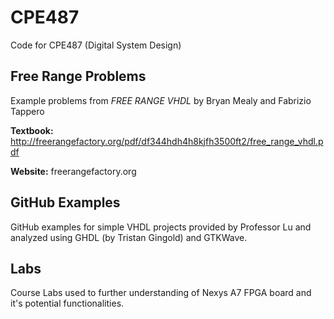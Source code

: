 # CPE487
Code for CPE487 (Digital System Design)

## Free Range Problems
Example problems from *FREE RANGE VHDL* by Bryan Mealy and Fabrizio Tappero

**Textbook:** http://freerangefactory.org/pdf/df344hdh4h8kjfh3500ft2/free_range_vhdl.pdf

**Website:** freerangefactory.org

## GitHub Examples
GitHub examples for simple VHDL projects provided by Professor Lu and analyzed using GHDL (by Tristan Gingold) and GTKWave.

## Labs
Course Labs used to further understanding of Nexys A7 FPGA board and it's potential functionalities. 
